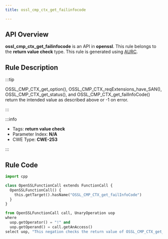 ```yaml
---
title: ossl_cmp_ctx_get_failinfocode

---
```



## API Overview
**ossl_cmp_ctx_get_failinfocode** is an API in **openssl**. This rule belongs to the **return value check** type. This rule is generated using [AURC](../../tools/AURC).
## Rule Description

:::tip

OSSL_CMP_CTX_get_option(), OSSL_CMP_CTX_reqExtensions_have_SAN(), OSSL_CMP_CTX_get_status(), and OSSL_CMP_CTX_get_failInfoCode() return the intended value as described above or -1 on error.

:::

:::info

- Tags: **return value check**
- Parameter Index: **N/A**
- CWE Type: **CWE-253**

:::

## Rule Code
```python
import cpp

class OpenSSLFunctionCall extends FunctionCall {
  OpenSSLFunctionCall() {
    this.getTarget().hasName("OSSL_CMP_CTX_get_failInfoCode")
  }
}

from OpenSSLFunctionCall call, UnaryOperation uop
where
  uop.getOperator() = "!" and
  uop.getOperand() = call.getAnAccess()
select uop, "This negation checks the return value of OSSL_CMP_CTX_get_failInfoCode."
```